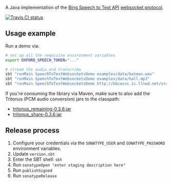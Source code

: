 A Java implementation of the [Bing Speech to Text API](https://azure.microsoft.com/en-ca/services/cognitive-services/speech/) [websocket protocol](docs.microsoft.com/en-us/azure/cognitive-services/speech/api-reference-rest/websocketprotocol).

[![Travis CI status](https://api.travis-ci.org/CatalystCode/SpeechToText-WebSockets-Java.svg?branch=master)](https://travis-ci.org/CatalystCode/SpeechToText-WebSockets-Java)

## Usage example ##

Run a demo via:

```sh
# set up all the requisite environment variables
export OXFORD_SPEECH_TOKEN="..."

# stream the audio and transcribe
sbt "runMain SpeechToTextWebsocketsDemo examples/data/batman.wav"
sbt "runMain SpeechToTextWebsocketsDemo examples/data/hall.mp3"
sbt "runMain SpeechToTextWebsocketsDemo http://bbcwssc.ic.llnwd.net/stream/bbcwssc_mp1_ws-einws en-US .mp3"
```

If you're consuming the library via Maven, make sure to also add the Tritonus (PCM audio conversion) jars to the classpath:
- [tritonus_remaining-0.3.6.jar](https://github.com/CatalystCode/SpeechToText-WebSockets-Java/raw/master/lib/tritonus_remaining-0.3.6.jar)
- [tritonus_share-0.3.6.jar](https://github.com/CatalystCode/SpeechToText-WebSockets-Java/raw/master/lib/tritonus_share-0.3.6.jar)

## Release process ##

1. Configure your credentials via the `SONATYPE_USER` and `SONATYPE_PASSWORD` environment variables.
2. Update `version.sbt`
3. Enter the SBT shell: `sbt`
4. Run `sonatypeOpen "enter staging description here"`
5. Run `publishSigned`
6. Run `sonatypeRelease`
